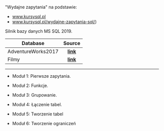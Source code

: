 "Wydajne zapytania" na podstawie:
- www.kursysql.pl
- www.kursysql.pl/wydajne-zapytania-sql/)

Silnik bazy danych MS SQL 2019.

|Database  | Source |
| ------------- |:-------------:|
AdventureWorks2017 |**[link](https://github.com/Microsoft/sql-server-samples/releases/download/adventureworks/AdventureWorks2017.bak)**|
Filmy | **[link](https://github.com/toskpl/MS-SQL/tree/master/kursysql/Wydajne%20Zapytania/database)**|


---------------------------------------------------------------------------------------------------------

- Moduł 1: Pierwsze zapytania.

- Moduł 2: Funkcje.

- Moduł 3: Grupowanie.

- Moduł 4: Łączenie tabel.

- Moduł 5: Tworzenie tabel

- Moduł 6: Tworzenie ograniczeń
